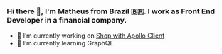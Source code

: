 ### Hi there 👋, I'm Matheus from Brazil 🇧🇷. I work as Front End Developer in a financial company.

- 🔭 I’m currently working on [Shop with Apollo Client](https://github.com/matheussales/shop-cart-apollo)
- 🌱 I’m currently learning GraphQL
